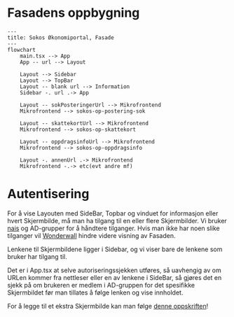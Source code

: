 # Fasadens oppbygning

```mermaid
---
title: Sokos Økonomiportal, Fasade
---
flowchart
    main.tsx --> App
    App -- url --> Layout

    Layout --> Sidebar
    Layout --> TopBar
    Layout -- blank url --> Information
    Sidebar -. url .-> App

    Layout -- sokPosteringerUrl --> Mikrofrontend
    Mikrofrontend --> sokos-op-postering-sok

    Layout -- skattekortUrl --> Mikrofrontend
    Mikrofrontend --> sokos-op-skattekort

    Layout -- oppdragsinfoUrl --> Mikrofrontend
    Mikrofrontend --> sokos-op-oppdragsinfo

    Layout -. annenUrl .-> Mikrofrontend
    Mikrofrontend -.-> etc(evt andre mf)
```

# Autentisering

For å vise Layouten med SideBar, Topbar og vinduet for informasjon eller hvert Skjermbilde, må man ha
tilgang til en eller flere Skjermbilder.
Vi bruker [nais](https://doc.nais.io/nais-application/application/#azureapplicationclaimsgroups)
og AD-grupper for å håndtere tilganger.
Hvis man ikke har noen slike tilganger vil [Wonderwall](https://doc.nais.io/security/auth/azure-ad/sidecar/index.html)
hindre videre visning av Fasaden.

Lenkene til Skjermbildene ligger i Sidebar, og vi viser bare de lenkene som bruker har tilgang til.

Det er i App.tsx at selve autoriseringssjekken utføres, så uavhengig av om URLen kommer fra nettleser eller
en av lenkene i SideBar, så gjøres det en sjekk på om brukeren er medlem i AD-gruppen for det spesifikke
Skjermbildet før man tillates å følge lenken og vise innholdet.

For å legge til et ekstra Skjermbilde kan man følge [denne oppskriften](mikrofrontend.md)!

